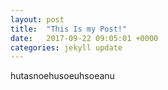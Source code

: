 ```yaml
---
layout: post
title:  "This Is my Post!"
date:   2017-09-22 09:05:01 +0000
categories: jekyll update
---
```



hutasnoehusoeuhsoeanu
